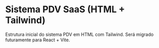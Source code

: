 # Sistema PDV SaaS (HTML + Tailwind)

Estrutura inicial do sistema PDV em HTML com Tailwind. Será migrado futuramente para React + Vite.
